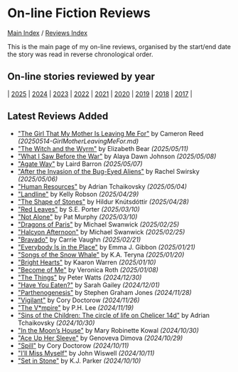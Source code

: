 # On-line Fiction Reviews

[Main Index](../../README.md) / [Reviews Index](../README.md)

This is the main page of my on-line reviews, organised by the start/end date the story was read in reverse chronological order.

## On-line stories reviewed by year

| [2025](2025/README.md) | [2024](2024/README.md) | [2023](2023/README.md) | [2022](2022/README.md) | [2021](2021/README.md) | [2020](2020/README.md) | [2019](2019/README.md) | [2018](2018/README.md) | [2017](2017/README.md) |

## Latest Reviews Added

- ["The Girl That My Mother Is Leaving Me For"](2025/20250514-GirlMotherLeavingMeFor.md) by Cameron Reed *(20250514-GirlMotherLeavingMeFor.md)*
- ["The Witch and the Wyrm"](2025/20250511-WitchWyrm.md) by Elizabeth Bear *(2025/05/11)*
- ["What I Saw Before the War"](2025/20250508-SawBeforeWar.md) by Alaya Dawn Johnson *(2025/05/08)*
- ["Agate Way"](2025/20250507-AgateWay.md) by Laird Barron *(2025/05/07)*
- ["After the Invasion of the Bug-Eyed Aliens"](2025/20250506-AfterInvasionBugEyedAliens.md) by Rachel Swirsky *(2025/05/06)*
- ["Human Resources"](2025/20250504-HumanResources.md) by Adrian Tchaikovsky *(2025/05/04)*
- ["Landline"](2025/20250429-Landline.md) by Kelly Robson *(2025/04/29)*
- ["The Shape of Stones"](2025/20250428-ShapeStones.md) by Hildur Knútsdóttir *(2025/04/28)*
- ["Red Leaves"](2025/20250310-RedLeaves.md) by S.E. Porter *(2025/03/10)*
- ["Not Alone"](2025/20250310-NotAlone.md) by Pat Murphy *(2025/03/10)*
- ["Dragons of Paris"](2025/20250225-DragonsParis.md) by Michael Swanwick *(2025/02/25)*
- ["Halcyon Afternoon"](2025/20250225-HalcyonAfternoon.md) by Michael Swanwick *(2025/02/25)*
- ["Bravado"](2025/20250221-Bravado.md) by Carrie Vaughn *(2025/02/21)*
- ["Everybody Is in the Place"](2025/20250121-EverybodyInPlace.md) by Emma J. Gibbon *(2025/01/21)*
- ["Songs of the Snow Whale"](2025/20250120-SongsSnowWhale.md) by K.A. Teryna *(2025/01/20)*
- ["Bright Hearts"](2025/20250110-BrightHearts.md) by Kaaron Warren *(2025/01/10)*
- ["Become of Me"](2025/20250108-BecomeOfMe.md) by Veronica Roth *(2025/01/08)*
- ["The Things"](2024/20241230-Things.md) by Peter Watts *(2024/12/30)*
- ["Have You Eaten?"](2024/20241201-HaveYouEaten.md) by Sarah Gailey *(2024/12/01)*
- ["Parthenogenesis"](2024/20241128-Parthenogenesis.md) by Stephen Graham Jones *(2024/11/28)*
- ["Vigilant"](2024/20241126-Vigilant.md) by Cory Doctorow *(2024/11/26)*
- ["The V\*mpire"](2024/20241119-Vmpire.md) by P.H. Lee *(2024/11/19)*
- ["Sins of the Children: The circle of life on Chelicer 14d"](2024/20241030-SinsChildren.md) by Adrian Tchaikovsky *(2024/10/30)*
- ["In the Moon’s House"](2024/20241030-InMoonHouse.md) by Mary Robinette Kowal *(2024/10/30)*
- ["Ace Up Her Sleeve"](2024/20241029-AceUpHerSleeve.md) by Genoveva Dimova *(2024/10/29)*
- ["Spill"](2024/20241011-Spill.md) by Cory Doctorow *(2024/10/11)*
- ["I’ll Miss Myself"](2024/20241011-IMissMyself.md) by John Wiswell *(2024/10/11)*
- ["Set in Stone"](2024/20241010-SetStone.md) by K.J. Parker *(2024/10/10)*
